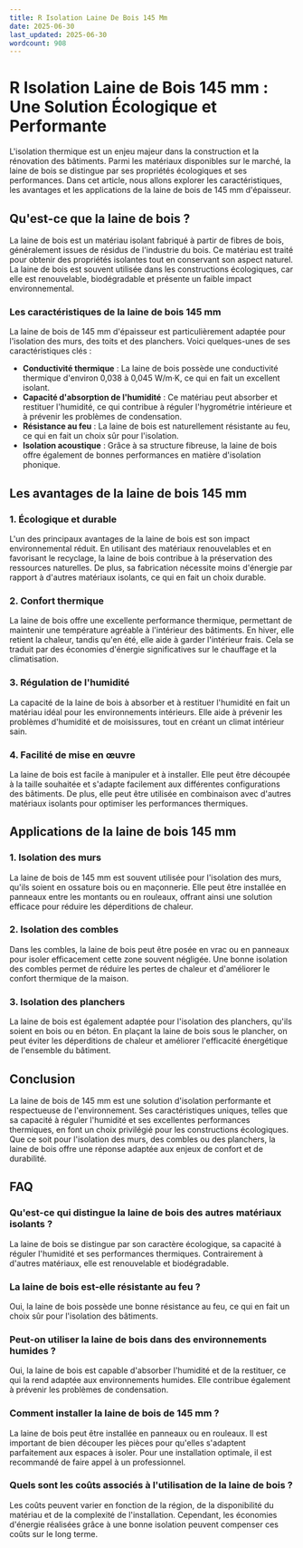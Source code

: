 ```yaml
---
title: R Isolation Laine De Bois 145 Mm
date: 2025-06-30
last_updated: 2025-06-30
wordcount: 908
---
```


# R Isolation Laine de Bois 145 mm : Une Solution Écologique et Performante

L'isolation thermique est un enjeu majeur dans la construction et la rénovation des bâtiments. Parmi les matériaux disponibles sur le marché, la laine de bois se distingue par ses propriétés écologiques et ses performances. Dans cet article, nous allons explorer les caractéristiques, les avantages et les applications de la laine de bois de 145 mm d'épaisseur.

## Qu'est-ce que la laine de bois ?

La laine de bois est un matériau isolant fabriqué à partir de fibres de bois, généralement issues de résidus de l'industrie du bois. Ce matériau est traité pour obtenir des propriétés isolantes tout en conservant son aspect naturel. La laine de bois est souvent utilisée dans les constructions écologiques, car elle est renouvelable, biodégradable et présente un faible impact environnemental.

### Les caractéristiques de la laine de bois 145 mm

La laine de bois de 145 mm d'épaisseur est particulièrement adaptée pour l'isolation des murs, des toits et des planchers. Voici quelques-unes de ses caractéristiques clés :

- **Conductivité thermique** : La laine de bois possède une conductivité thermique d'environ 0,038 à 0,045 W/m·K, ce qui en fait un excellent isolant.
- **Capacité d'absorption de l'humidité** : Ce matériau peut absorber et restituer l'humidité, ce qui contribue à réguler l'hygrométrie intérieure et à prévenir les problèmes de condensation.
- **Résistance au feu** : La laine de bois est naturellement résistante au feu, ce qui en fait un choix sûr pour l'isolation.
- **Isolation acoustique** : Grâce à sa structure fibreuse, la laine de bois offre également de bonnes performances en matière d'isolation phonique.

## Les avantages de la laine de bois 145 mm

### 1. Écologique et durable

L'un des principaux avantages de la laine de bois est son impact environnemental réduit. En utilisant des matériaux renouvelables et en favorisant le recyclage, la laine de bois contribue à la préservation des ressources naturelles. De plus, sa fabrication nécessite moins d'énergie par rapport à d'autres matériaux isolants, ce qui en fait un choix durable.

### 2. Confort thermique

La laine de bois offre une excellente performance thermique, permettant de maintenir une température agréable à l'intérieur des bâtiments. En hiver, elle retient la chaleur, tandis qu'en été, elle aide à garder l'intérieur frais. Cela se traduit par des économies d'énergie significatives sur le chauffage et la climatisation.

### 3. Régulation de l'humidité

La capacité de la laine de bois à absorber et à restituer l'humidité en fait un matériau idéal pour les environnements intérieurs. Elle aide à prévenir les problèmes d'humidité et de moisissures, tout en créant un climat intérieur sain.

### 4. Facilité de mise en œuvre

La laine de bois est facile à manipuler et à installer. Elle peut être découpée à la taille souhaitée et s'adapte facilement aux différentes configurations des bâtiments. De plus, elle peut être utilisée en combinaison avec d'autres matériaux isolants pour optimiser les performances thermiques.

## Applications de la laine de bois 145 mm

### 1. Isolation des murs

La laine de bois de 145 mm est souvent utilisée pour l'isolation des murs, qu'ils soient en ossature bois ou en maçonnerie. Elle peut être installée en panneaux entre les montants ou en rouleaux, offrant ainsi une solution efficace pour réduire les déperditions de chaleur.

### 2. Isolation des combles

Dans les combles, la laine de bois peut être posée en vrac ou en panneaux pour isoler efficacement cette zone souvent négligée. Une bonne isolation des combles permet de réduire les pertes de chaleur et d'améliorer le confort thermique de la maison.

### 3. Isolation des planchers

La laine de bois est également adaptée pour l'isolation des planchers, qu'ils soient en bois ou en béton. En plaçant la laine de bois sous le plancher, on peut éviter les déperditions de chaleur et améliorer l'efficacité énergétique de l'ensemble du bâtiment.

## Conclusion

La laine de bois de 145 mm est une solution d'isolation performante et respectueuse de l'environnement. Ses caractéristiques uniques, telles que sa capacité à réguler l'humidité et ses excellentes performances thermiques, en font un choix privilégié pour les constructions écologiques. Que ce soit pour l'isolation des murs, des combles ou des planchers, la laine de bois offre une réponse adaptée aux enjeux de confort et de durabilité.

## FAQ

### Qu'est-ce qui distingue la laine de bois des autres matériaux isolants ?

La laine de bois se distingue par son caractère écologique, sa capacité à réguler l'humidité et ses performances thermiques. Contrairement à d'autres matériaux, elle est renouvelable et biodégradable.

### La laine de bois est-elle résistante au feu ?

Oui, la laine de bois possède une bonne résistance au feu, ce qui en fait un choix sûr pour l'isolation des bâtiments.

### Peut-on utiliser la laine de bois dans des environnements humides ?

Oui, la laine de bois est capable d'absorber l'humidité et de la restituer, ce qui la rend adaptée aux environnements humides. Elle contribue également à prévenir les problèmes de condensation.

### Comment installer la laine de bois de 145 mm ?

La laine de bois peut être installée en panneaux ou en rouleaux. Il est important de bien découper les pièces pour qu'elles s'adaptent parfaitement aux espaces à isoler. Pour une installation optimale, il est recommandé de faire appel à un professionnel.

### Quels sont les coûts associés à l'utilisation de la laine de bois ?

Les coûts peuvent varier en fonction de la région, de la disponibilité du matériau et de la complexité de l'installation. Cependant, les économies d'énergie réalisées grâce à une bonne isolation peuvent compenser ces coûts sur le long terme.
